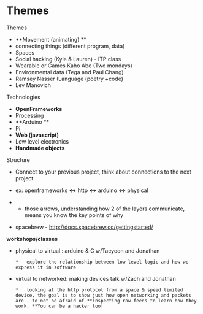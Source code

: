 # Themes

Themes

*   **Movement (animating) **
*   connecting things (different program, data) 
*   Spaces
*   Social hacking (Kyle & Lauren) - ITP class 
*   Wearable or Games Kaho Abe (Two mondays)
*   Environmental data (Tega and Paul Chang) 
*   Ramsey Nasser (Language (poetry +code) 
*   Lev Manovich 

Technologies

*   **OpenFrameworks**
*   Processing
*   **Arduino **
*   Pi 
*   **Web (javascript)**
*   Low level electronics 
*   **Handmade objects**

Structure

*   Connect to your previous project, think about connections to the next project

*   ex: openframeworks **<->** http **<->** arduino **<->** physical
*    - those arrows, understanding how 2 of the layers communicate, means you know the key points of why

*   spacebrew - [](http://docs.spacebrew.cc/gettingstarted/)http://docs.spacebrew.cc/gettingstarted/

**workshops/classes**

*   physical to virtual : arduino & C w/Taeyoon and Jonathan

        *   explore the relationship between low level logic and how we express it in software

*   virtual to networked: making devices talk w/Zach and Jonathan

        *   looking at the http protocol from a space & speed limited device, the goal is to show just how open networking and packets are - to not be afraid of **inspecting raw feeds to learn how they work. **You can be a hacker too!